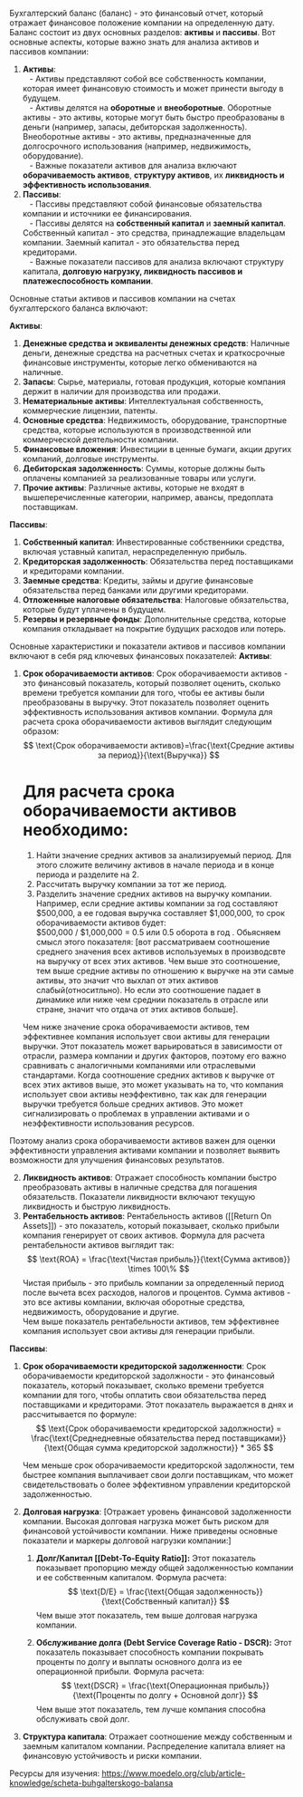 Бухгалтерский баланс (баланс) - это финансовый отчет, который отражает финансовое положение компании на определенную дату. Баланс состоит из двух основных разделов: **активы** и **пассивы**. Вот основные аспекты, которые важно знать для анализа активов и пассивов компании:

1. **Активы**:  
   - Активы представляют собой все собственность компании, которая имеет финансовую стоимость и может принести выгоду в будущем.  
   - Активы делятся на **оборотные** и **внеоборотные**. Оборотные активы - это активы, которые могут быть быстро преобразованы в деньги (например, запасы, дебиторская задолженность). Внеоборотные активы - это активы, предназначенные для долгосрочного использования (например, недвижимость, оборудование).  
   - Важные показатели активов для анализа включают **оборачиваемость активов**, **структуру активов**, их **ликвидность и эффективность использования**.
   
2. **Пассивы**:  
   - Пассивы представляют собой финансовые обязательства компании и источники ее финансирования.  
   - Пассивы делятся на **собственный капитал** и **заемный капитал**. Собственный капитал - это средства, принадлежащие владельцам компании. Заемный капитал - это обязательства перед кредиторами.  
   - Важные показатели пассивов для анализа включают структуру капитала, **долговую нагрузку, ликвидность пассивов и платежеспособность компании**.

Основные статьи активов и пассивов компании на счетах бухгалтерского баланса включают:  
  
**Активы**:  
1. **Денежные средства и эквиваленты денежных средств**: Наличные деньги, денежные средства на расчетных счетах и краткосрочные финансовые инструменты, которые легко обмениваются на наличные.  
2. **Запасы**: Сырье, материалы, готовая продукция, которые компания держит в наличии для производства или продажи.  
3. **Нематериальные активы**: Интеллектуальная собственность, коммерческие лицензии, патенты.  
4. **Основные средства**: Недвижимость, оборудование, транспортные средства, которые используются в производственной или коммерческой деятельности компании.  
5. **Финансовые вложения**: Инвестиции в ценные бумаги, акции других компаний, долговые инструменты.  
6. **Дебиторская задолженность**: Суммы, которые должны быть оплачены компанией за реализованные товары или услуги.  
7. **Прочие активы**: Различные активы, которые не входят в вышеперечисленные категории, например, авансы, предоплата поставщикам.  
  
**Пассивы**:  
1. **Собственный капитал**: Инвестированные собственники средства, включая уставный капитал, нераспределенную прибыль.  
2. **Кредиторская задолженность**: Обязательства перед поставщиками и кредиторами компании.  
3. **Заемные средства**: Кредиты, займы и другие финансовые обязательства перед банками или другими кредиторами.  
4. **Отложенные налоговые обязательства**: Налоговые обязательства, которые будут уплачены в будущем.  
5. **Резервы и резервные фонды**: Дополнительные средства, которые компания откладывает на покрытие будущих расходов или потерь.  

Основные характеристики и показатели активов и пассивов компании включают в себя ряд ключевых финансовых показателей:
**Активы**:  
1. **Срок оборачиваемости активов**:  Срок оборачиваемости активов - это финансовый показатель, который позволяет оценить, сколько времени требуется компании для того, чтобы ее активы были преобразованы в выручку. Этот показатель позволяет оценить эффективность использования активов компании. Формула для расчета срока оборачиваемости активов выглядит следующим образом: 
	$$
	\text{Срок оборачиваемости активов}=\frac{\text{Средние активы за период}}{\text{Выручка}} 
	$$
	# Для расчета срока оборачиваемости активов необходимо:  
	1. Найти значение средних активов за анализируемый период. Для этого сложите величину активов в начале периода и в конце периода и разделите на 2.  
	2. Рассчитать выручку компании за тот же период.  
	3. Разделить значение средних активов на выручку компании.  
	Например, если средние активы компании за год составляют $500,000, а ее годовая выручка составляет $1,000,000, то срок оборачиваемости активов будет:  
	$500,000 / $1,000,000 = 0.5 или 0.5 оборота в год . Обьясняем смысл этого показателя: [вот рассматриваем соотношение среднего значения всех активов используемых в производсвте на выручку от всех этих активов. Чем выше это соотношение, тем выше средние активы по отношению к выручке на эти самые активы, это значит что выхлап от этих активов слабый(относитльно). Но если это соотношение падает в динамике или ниже чем среднии показатель в отрасле или стране, значит что отдача от этих активов больше].
	
	Чем ниже значение срока оборачиваемости активов, тем эффективнее компания использует свои активы для генерации выручки. Этот показатель может варьироваться в зависимости от отрасли, размера компании и других факторов, поэтому его важно сравнивать с аналогичными компаниями или отраслевыми стандартами. Когда соотношение средних активов к выручке от всех этих активов выше, это может указывать на то, что компания использует свои активы неэффективно, так как для генерации выручки требуется больше средних активов. Это может сигнализировать о проблемах в управлении активами и о неэффективности использования ресурсов. 
  
Поэтому анализ срока оборачиваемости активов важен для оценки эффективности управления активами компании и позволяет выявить возможности для улучшения финансовых результатов.

2. **Ликвидность активов**: Отражает способность компании быстро преобразовать активы в наличные средства для погашения обязательств. Показатели ликвидности включают текущую ликвидность и быструю ликвидность.  
3. **Рентабельность активов**: Рентабельность активов ([[Return On Assets]]) - это показатель, который показывает, сколько прибыли компания генерирует от своих активов. Формула для расчета рентабельности активов выглядит так: 
	 $$ 
	\text{ROA} = \frac{\text{Чистая прибыль}}{\text{Сумма активов}} \times 100\% 
	  $$
	Чистая прибыль - это прибыль компании за определенный период после вычета всех расходов, налогов и процентов. Сумма активов - это все активы компании, включая оборотные средства, недвижимость, оборудование и другие.  
	Чем выше показатель рентабельности активов, тем эффективнее компания использует свои активы для генерации прибыли.

**Пассивы**:  
1. **Срок оборачиваемости кредиторской задолженности**:  Срок оборачиваемости кредиторской задолжности - это финансовый показатель, который показывает, сколько времени требуется компании для того, чтобы оплатить свои обязательства перед поставщиками и кредиторами. Этот показатель выражается в днях и рассчитывается по формуле:    
	$$
	\text{Срок оборачиваемости кредиторской задолжности} = \frac{\text{Среднедневные обязательства перед поставщиками}}{\text{Общая сумма кредиторской задолжности}} * 365
		$$  
	  
	Чем меньше срок оборачиваемости кредиторской задолжности, тем быстрее компания выплачивает свои долги поставщикам, что может свидетельствовать о более эффективном управлении кредиторской задолженностью.

2. **Долговая нагрузка**: [Отражает уровень финансовой задолженности компании. Высокая долговая нагрузка может быть риском для финансовой устойчивости компании.  Ниже приведены основные показатели и маркеры долговой нагрузки компании:]
	1. **Долг/Капитал [[Debt-To-Equity Ratio]]:** Этот показатель показывает пропорцию между общей задолженностью компании и ее собственным капиталом. Формула расчета: 
	$$ 
	\text{D/E} = \frac{\text{Общая задолженность}} {\text{Собственный капитал}}
										$$              Чем выше этот показатель, тем выше долговая нагрузка компании.
	  
	2. **Обслуживание долга (Debt Service Coverage Ratio - DSCR):** Этот показатель показывает способность компании покрывать проценты по долгу и выплаты основного долга из ее операционной прибыли. Формула расчета:  $$ 
		\text{DSCR} = \frac{\text{Операционная прибыль}} {\text{Проценты по долгу + Основной долг}}
		$$ Чем выше этот показатель, тем лучше компания способна обслуживать свой долг.
1. **Структура капитала**: Отражает соотношение между собственным и заемным капиталом компании. Распределение капитала влияет на финансовую устойчивость и риски компании.

Ресурсы для изучения:
https://www.moedelo.org/club/article-knowledge/scheta-buhgalterskogo-balansa